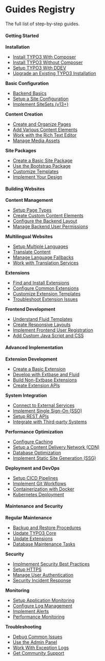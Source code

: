 # Guides Registry

The full list of step-by-step guides.

#### Getting Started

**Installation**

- [Install TYPO3 With Composer](../10GettingStarted/10Installation/10InstallTYPO3WithComposer/Index.md)
- [Install TYPO3 Without Composer](../10GettingStarted/10Installation/20InstallTYPO3WithoutComposer/Index.md)
- [Setup TYPO3 With DDEV](../10GettingStarted/10Installation/30SetUpTYPO3WithDDEV/Index.md)
- [Upgrade an Existing TYPO3 Installation](../10GettingStarted/10Installation/Index.md)

**Basic Configuration**

- [Backend Basics](../10GettingStarted/20BasicConfiguration/10BackendBasics/Index.md)
- [Setup a Site Configuration](../10GettingStarted/20BasicConfiguration/30SetUpASiteConfiguration/Index.md)
- [Implement SiteSets (v13+)](../10GettingStarted/20BasicConfiguration/Index.md)

**Content Creation**

- [Create and Organize Pages](../10GettingStarted/30ContentCreation/10CreateAndOrganizePages/Index.md)
- [Add Various Content Elements](../10GettingStarted/30ContentCreation/20AddVariousContentElements/Index.md)
- [Work with the Rich Text Editor](../10GettingStarted/30ContentCreation/30WorkWithTheRichTextEditor/Index.md)
- [Manage Media Assets](../10GettingStarted/30ContentCreation/40ManageMediaAssets/Index.md)

**Site Packages**

- [Create a Basic Site Package](../10GettingStarted/40SitePackages/10CreateABasicSitePackage/Index.md)
- [Use the Bootstrap Package](../10GettingStarted/40SitePackages/20UseTheBootstrapPackage/Index.md)
- [Customize Templates](../10GettingStarted/40SitePackages/30CustomizeTemplates/Index.md)
- [Implement Your Design](../10GettingStarted/40SitePackages/40ImplementYourDesign/Index.md)

#### Building Websites

**Content Management**

- [Setup Page Types](../20BuildingWebsites/10ContentManagement/10SetUpPageTypes/Index.md)
- [Create Custom Content Elements](../20BuildingWebsites/10ContentManagement/20CreateCustomContentElements/Index.md)
- [Configure the Backend Layout](../20BuildingWebsites/10ContentManagement/30ConfigureTheBackendLayout/Index.md)
- [Manage Backend User Permissions](../20BuildingWebsites/10ContentManagement/40ManageBackendUserPermissions/Index.md)

**Multilingual Websites**

- [Setup Multiple Languages](../20BuildingWebsites/20MultilingualWebsites/10SetUpMultipleLanguages/Index.md)
- [Translate Content](../20BuildingWebsites/20MultilingualWebsites/20TranslateContent/Index.md)
- [Manage Language Fallbacks](../20BuildingWebsites/20MultilingualWebsites/30ManageLanguageFallbacks/Index.md)
- [Work with Translation Services](../20BuildingWebsites/20MultilingualWebsites/40WorkWithTranslationServices/Index.md)

**Extensions**

- [Find and Install Extensions](../20BuildingWebsites/30Extensions/10FindAndInstallExtensions/Index.md)
- [Configure Common Extensions](../20BuildingWebsites/30Extensions/20ConfigureCommonExtensions/Index.md)
- [Customize Extension Templates](../20BuildingWebsites/30Extensions/30CustomizeExtensionTemplates/Index.md)
- [Troubleshoot Extension Issues](../20BuildingWebsites/30Extensions/40TroubleshootExtensionIssues/Index.md)

**Frontend Development**

- [Understand Fluid Templates](../20BuildingWebsites/40FrontendDevelopment/10UnderstandFluidTemplates/Index.md)
- [Create Responsive Layouts](../20BuildingWebsites/40FrontendDevelopment/20CreateResponsiveLayouts/Index.md)
- [Implement Frontend User Registration](../20BuildingWebsites/40FrontendDevelopment/30ImplementFrontendUserRegistration/Index.md)
- [Add Custom Java Script and CSS](../20BuildingWebsites/40FrontendDevelopment/40AddCustomJavaScriptAndCSS/Index.md)

#### Advanced Implementation

**Extension Development**

- [Create a Basic Extension](../30AdvancedImplementation/10ExtensionDevelopment/10CreateABasicExtension/Index.md)
- [Develop with Extbase and Fluid](../30AdvancedImplementation/10ExtensionDevelopment/20DevelopWithExtbaseAndFluid/Index.md)
- [Build Non-Extbase Extensions](../30AdvancedImplementation/10ExtensionDevelopment/30BuildNon-ExtbaseExtensions/Index.md)
- [Create Extension APIs](../30AdvancedImplementation/10ExtensionDevelopment/40CreateExtensionAPIs/Index.md)

**System Integration**

- [Connect to External Services](../30AdvancedImplementation/20SystemIntegration/10ConnectToExternalServices/Index.md)
- [Implement Single Sign-On (SSO)](../30AdvancedImplementation/20SystemIntegration/20ImplementSingleSign-On/Index.md)
- [Setup REST APIs](../30AdvancedImplementation/20SystemIntegration/30SetUpRESTAPIs/Index.md)
- [Integrate with Third-party Systems](../30AdvancedImplementation/20SystemIntegration/40IntegrateWithThird-partySystems/Index.md)

**Performance Optimization**

- [Configure Caching](../30AdvancedImplementation/30PerformanceOptimization/10ConfigureCaching/Index.md)
- [Setup a Content Delivery Network (CDN)](../30AdvancedImplementation/30PerformanceOptimization/20SetUpACDN/Index.md)
- [Database Optimization](../30AdvancedImplementation/30PerformanceOptimization/30DatabaseOptimization/Index.md)
- [Implement Static Site Generation (SSG)](../30AdvancedImplementation/30PerformanceOptimization/40ImplementStaticSiteGeneration/Index.md)

**Deployment and DevOps**

- [Setup CICD Pipelines](../30AdvancedImplementation/40DeploymentAndDevOps/10SetUpCICDPipelines/Index.md)
- [Implement Git Workflows](../30AdvancedImplementation/40DeploymentAndDevOps/20ImplementGitWorkflows/Index.md)
- [Containerization with Docker](../30AdvancedImplementation/40DeploymentAndDevOps/30ContainerizationWithDocker/Index.md)
- [Kubernetes Deployment](../30AdvancedImplementation/40DeploymentAndDevOps/40KubernetesDeployment/Index.md)

#### Maintenance and Security

**Regular Maintenance**

- [Backup and Restore Procedures](../40MaintenanceAndSecurity/10RegularMaintenance/10BackupAndRestoreProcedures/Index.md)
- [Update TYPO3 Core](../40MaintenanceAndSecurity/10RegularMaintenance/20UpdateTYPO3Core/Index.md)
- [Update Extensions](../40MaintenanceAndSecurity/10RegularMaintenance/30UpdateExtensions/Index.md)
- [Database Maintenance Tasks](../40MaintenanceAndSecurity/10RegularMaintenance/40DatabaseMaintenanceTasks/Index.md)

**Security**

- [Implmement Security Best Practices](../40MaintenanceAndSecurity/20Security/10ImplementSecurityBestPractices/Index.md)
- [Setup HTTPS](../40MaintenanceAndSecurity/20Security/20SetUpHTTPS/Index.md)
- [Manage User Authentication](../40MaintenanceAndSecurity/20Security/30ManageUserAuthentication/Index.md)
- [Security Incident Response](../40MaintenanceAndSecurity/20Security/40SecurityIncidentResponse/Index.md)

**Monitoring**

- [Setup Application Monitoring](../40MaintenanceAndSecurity/30Monitoring/10SetUpApplicationMonitoring/Index.md)
- [Configure Log Management](../40MaintenanceAndSecurity/30Monitoring/20ConfigureLogManagement/Index.md)
- [Implement Alerts](../40MaintenanceAndSecurity/30Monitoring/30ImplementAlerts/Index.md)
- [Performance Monitoring](../40MaintenanceAndSecurity/30Monitoring/40PerformanceMonitoring/Index.md)

**Troubleshooting**

- [Debug Common Issues](../40MaintenanceAndSecurity/40Troubleshooting/10DebugCommonIssues/Index.md)
- [Use the Admin Panel](../40MaintenanceAndSecurity/40Troubleshooting/20UseTheAdminPanel/Index.md)
- [Work With Exception Logs](../40MaintenanceAndSecurity/40Troubleshooting/30WorkWithExceptionLogs/Index.md)
- [Get Community Support](../40MaintenanceAndSecurity/40Troubleshooting/40GetCommunitySupport/Index.md)
